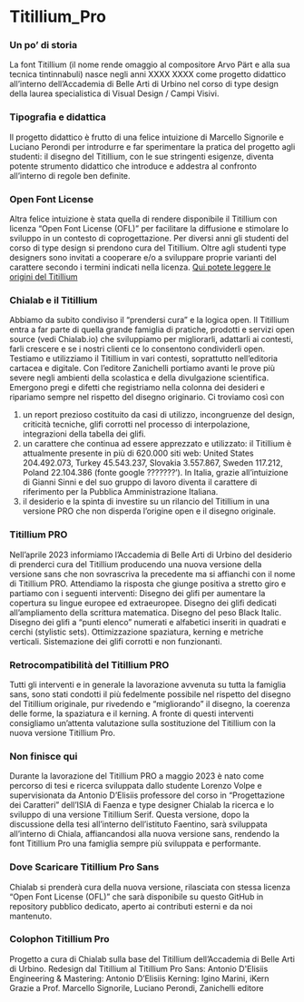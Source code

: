 
# Titillium_Pro



### Un po’ di storia  
La font Titillium (il nome rende omaggio al compositore Arvo Pärt e alla sua tecnica tintinnabuli) nasce negli anni XXXX XXXX come progetto didattico all’interno dell’Accademia di Belle Arti di Urbino nel corso di type design della laurea specialistica di Visual Design / Campi Visivi. 



### Tipografia e didattica  
Il progetto didattico è frutto di una felice intuizione di Marcello Signorile e Luciano Perondi per introdurre e far sperimentare la pratica del progetto agli studenti: il disegno del Titillium, con le sue stringenti esigenze, diventa potente strumento didattico che introduce e addestra al confronto all’interno di regole ben definite.



### Open Font License  
Altra felice intuizione è stata quella di rendere disponibile il Titillium con licenza “Open Font License (OFL)” per facilitare la diffusione e stimolare lo sviluppo in un contesto di coprogettazione. Per diversi anni gli studenti del corso di type design si prendono cura del Titillium. Oltre agli studenti type designers sono invitati a cooperare e/o a sviluppare proprie varianti del carattere secondo i termini indicati nella licenza.
[Qui potete leggere le origini del Titillium](https://nta.accademiadiurbino.it/titillium/)



### Chialab e il Titillium  
Abbiamo da subito condiviso il “prendersi cura” e la logica open. Il Titillium entra a far parte di quella grande famiglia di pratiche, prodotti e servizi open source (vedi Chialab.io) che sviluppiamo per migliorarli, adattarli ai contesti, farli crescere e se i nostri clienti ce lo consentono condividerli open.
Testiamo e utilizziamo il Titillium in vari contesti, soprattutto nell’editoria cartacea e digitale. Con l’editore Zanichelli portiamo avanti le prove più severe negli ambienti della scolastica e della divulgazione scientifica. Emergono pregi e difetti che registriamo nella colonna dei desideri e ripariamo sempre nel rispetto del disegno originario.
Ci troviamo così con 
1. un report prezioso costituito da casi di utilizzo, incongruenze del design, criticità tecniche, glifi corrotti nel processo di interpolazione, integrazioni della tabella dei glifi. 
2. un carattere che continua ad essere apprezzato e utilizzato: il Titillium è attualmente presente in più di 620.000 siti web: United States 204.492.073, Turkey 45.543.237, Slovakia 3.557.867, Sweden 117.212, Poland 22.104.386 (fonte google ???????’). In Italia, grazie all’intuizione di Gianni Sinni e del suo gruppo di lavoro diventa il carattere di riferimento per la Pubblica Amministrazione Italiana. 
3. il desiderio e la spinta di investire su un rilancio del Titillium in una versione PRO che non disperda l’origine open e il disegno originale. 



### Titillium PRO  
Nell’aprile 2023 informiamo l’Accademia di Belle Arti di Urbino del desiderio di prenderci cura del Titillium producendo una nuova versione della versione sans che non sovrascriva la precedente ma si affianchi con il nome di Titillium PRO. Attendiamo la risposta che giunge positiva a stretto giro e partiamo con i seguenti interventi:
Disegno dei glifi per aumentare la copertura su lingue europee ed extraeuropee.
Disegno dei glifi dedicati all’ampliamento della scrittura matematica.
Disegno del peso Black Italic.
Disegno dei glifi a “punti elenco” numerati e alfabetici inseriti in quadrati e cerchi (stylistic sets).
Ottimizzazione spaziatura, kerning e metriche verticali.
Sistemazione dei glifi corrotti e non funzionanti.



### Retrocompatibilità del Titillium PRO  
Tutti gli interventi e in generale la lavorazione avvenuta su tutta la famiglia sans, sono stati condotti il più fedelmente possibile nel rispetto del disegno del Titillium originale, pur rivedendo e “migliorando” il disegno, la coerenza delle forme, la spaziatura e il kerning.
A fronte di questi interventi consigliamo un’attenta valutazione sulla sostituzione del Titillium con la nuova versione Titillium Pro.



### Non finisce qui  
Durante la lavorazione del Titillium PRO a maggio 2023 è nato come percorso di tesi e ricerca sviluppata dallo studente Lorenzo Volpe e supervisionata da Antonio D’Elisiis professore del corso in “Progettazione dei Caratteri” dell’ISIA di Faenza e type designer Chialab la ricerca e lo sviluppo di una versione Titillium Serif. 
Questa versione, dopo la discussione della tesi all’interno dell’istituto Faentino, sarà sviluppata all’interno di Chiala, affiancandosi alla nuova versione sans, rendendo la font Titillium Pro una famiglia sempre più sviluppata e performante.



### Dove Scaricare Titillium Pro Sans  
Chialab si prenderà cura della nuova versione, rilasciata con stessa licenza “Open Font License (OFL)” che sarà disponibile su questo GitHub in repository pubblico dedicato, aperto ai contributi esterni e da noi mantenuto.



### Colophon Titillium Pro  
Progetto a cura di Chialab sulla base del Titillium dell’Accademia di Belle Arti di Urbino.
Redesign dal Titillium al Titillium Pro Sans: Antonio D'Elisiis
Engineering & Mastering: Antonio D’Elisiis
Kerning: Igino Marini, iKern
Grazie a Prof. Marcello Signorile, Luciano Perondi, Zanichelli editore
